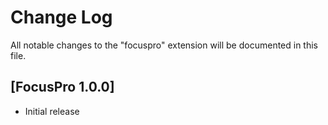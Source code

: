 # Change Log

All notable changes to the "focuspro" extension will be documented in this file.


## [FocusPro 1.0.0]

- Initial release
